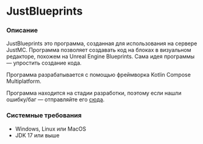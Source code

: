 # JustBlueprints

### Описание

JustBlueprints это программа, созданная для использования на сервере JustMC. Программа позволяет создавать код на блоках
в визуальном редакторе, похожем на Unreal Engine Blueprints. Сама идея программы — упростить создание кода.

Программа разрабатывается с помощью фреймворка Kotlin Compose Multiplatform.

Программа находится на стадии разработки, поэтому если нашли ошибку/баг — отправляйте его [сюда](https://github.com/r0astPiGGy/JustBlueprints/issues).

### Системные требования

- Windows, Linux или MacOS
- JDK 17 или выше
